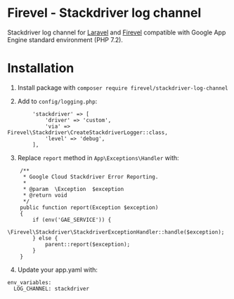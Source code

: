 # Firevel - Stackdriver log channel
Stackdriver log channel for [Laravel](https://www.laravel.com) and [Firevel](https://www.firevel.com) compatible with Google App Engine standard environment (PHP 7.2).

# Installation
1) Install package with `composer require firevel/stackdriver-log-channel`

2) Add to `config/logging.php`:
```
        'stackdriver' => [
            'driver' => 'custom',
            'via' => Firevel\Stackdriver\CreateStackdriverLogger::class,
            'level' => 'debug',
        ],
```

3) Replace `report` method in `App\Exceptions\Handler` with:
```
    /**
     * Google Cloud Stackdriver Error Reporting.
     *
     * @param  \Exception  $exception
     * @return void
     */
    public function report(Exception $exception)
    {
        if (env('GAE_SERVICE')) {
            \Firevel\Stackdriver\StackdriverExceptionHandler::handle($exception);
        } else {
            parent::report($exception);
        }
    }
```
4) Update your app.yaml with:
```
env_variables:
  LOG_CHANNEL: stackdriver
```
